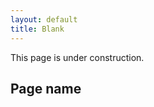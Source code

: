 ```yaml
---
layout: default
title: Blank
---
```


      
<p>This page is under construction.</p>
<h2>Page name</h2>     
